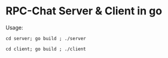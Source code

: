 # RPC-Chat Server & Client in go


Usage:

  ```cd server; go build ; ./server```
  
  ```cd client; go build ; ./client```
